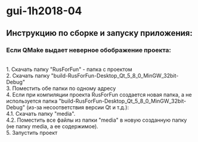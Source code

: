 # gui-1h2018-04
<h2>Инструкцию по сборке и запуску приложения:</h2>
<h3>Если QMake выдает неверное обображение проекта:</h3>
<br/>1. Скачать папку "RusForFun" - папка с проектом
<br/>2. Скачать папку "build-RusForFun-Desktop_Qt_5_8_0_MinGW_32bit-Debug"
<br/>3. Поместить обе папки по одному адресу
<br/>4. Если при компиляции проекта RusForFun создается новая папка, а не используется папка "build-RusForFun-Desktop_Qt_5_8_0_MinGW_32bit-Debug" (из-за несоответствия версии Qt и т.д.):
  <br/>4.1. Скачать папку "media".
  <br/>4.2. Поместить все файлы из папки "media" в новую созданную папку (не папку media, а ее содержимое). 
<br/>5. Запустить проект

